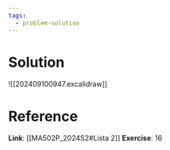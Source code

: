 ```yaml
---
tags:
  - problem-solution
---
```

# Solution
![[202409100947.excalidraw]]

# Reference
**Link**: [[MA502P_2024S2#Lista 2]]
**Exercise**: 16